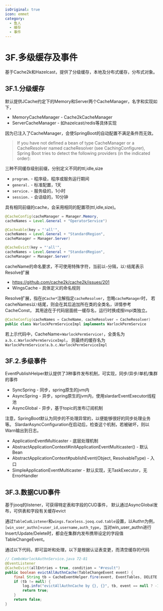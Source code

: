 ```yaml
---
isOriginal: true
icon: emmet
category:
  - 鱼人
  - 缓存
  - 事件
---
```


# 3F.多级缓存及事件

基于Cache2k和Hazelcast，提供了分级缓存，本地及分布式缓存，分布式对象。

## 3F.1.分级缓存

默认提供JCache约定下的Memory和Server两个CacheManager，名字和实现如下，

* MemoryCacheManager - Cache2kCacheManager
* ServerCacheManager - 如hazelcast/redis等具体实现

因为已注入了CacheManager，会使SpringBoot的自动配置不满足条件而无效。

> If you have not defined a bean of type CacheManager or
> a CacheResolver named cacheResolver (see CachingConfigurer),
> Spring Boot tries to detect the following providers (in the indicated order):

三种不同缓存级别前缀，分别定义不同的ttl,idle,size

* `program.` - 程序级，程序或服务运行期间
* `general.` - 标准配置，1天
* `service.` - 服务级的，1小时
* `session.` - 会话级的，10分钟

具有相同前缀的cache，会采用相同的配置项(ttl,idle,size)。

```java
@CacheConfig(cacheManager = Manager.Memory, 
cacheNames = Level.General + "OperatorService")

@Cacheable(key = "'all'", 
cacheNames = Level.General + "StandardRegion", 
cacheManager = Manager.Server)

@CacheEvict(key = "'all'", 
cacheNames = Level.General + "StandardRegion", 
cacheManager = Manager.Server)
```

cacheName的命名要求，不可使用特殊字符，当前以`~`分隔，以`!`结尾表示Resolve扩展

* <https://github.com/cache2k/cache2k/issues/201>
* WingsCache - 具体定义的命名规则

Resolve扩展，指在`@Cache*`注解指定`cacheResolver`，忽略`cacheManager`时，
若cacheNames以`!`结尾，则会在其后追加所在类的全类名，详情参考 CacheConst，
其用途在于代码层面统一缓存名，运行时换成按impl类独立。

```java
@CacheConfig(cacheNames = CacheName, cacheResolver = CacheResolver)
public class WarlockPermServiceImpl implements WarlockPermService 
```
若上示代码中，CacheName=`WarlockPermService!`，全类名为`a.b.c.WarlockPermServiceImpl`，
则最终的缓存名为`WarlockPermService!a.b.c.WarlockPermServiceImpl`


## 3F.2.多级事件

EventPublishHelper默认提供了3种事件发布机制，可实现，同步/异步/单机/集群的事件

* SyncSpring - 同步，spring原生的jvm内
* AsyncSpring - 异步，spring原生的jvm内，使用slardarEventExecutor线程池
* AsyncGlobal - 异步，基于topic的发布订阅机制

注意，SpringBoot默认为同步的不处理异常的，以便能够很好的同步处理业务等。
SlardarAsyncConfiguration在启动后，检查这个机制，若被破坏，则以Warn输出到日志。

* ApplicationEventMulticaster - 底层处理机制
* AbstractApplicationContext#initApplicationEventMulticaster() - 默认Bean
* AbstractApplicationContext#publishEvent(Object, ResolvableType) - 入口
* SimpleApplicationEventMulticaster - 默认实现，无TaskExecutor，无ErrorHandler

## 3F.3.数据CUD事件

基于jooq的listener，可获得特定表和字段的CUD事件，
默认通过AsyncGlobal发布，可供表和字段有关缓存evict

通过`TableCudListener`和`wings.faceless.jooq.cud.table`设置，以Authn为例，
`[win_user_authn]`=`user_id,username,auth_type`，当对win_user_authn进行
Insert/Update/Delete时，都会在集群内发布携带设定的字段值TableChangeEvent。

通过以下代码，即可监听和处理，以下是根据认证表变更，而清空缓存的代码

```java
// ComboWarlockAuthnService.java 72-81
@EventListener
@CacheEvict(allEntries = true, condition = "#result")
public boolean evictAllAuthnCache(TableChangeEvent event) {
    final String tb = CacheEventHelper.fire(event, EventTables, DELETE | UPDATE);
    if (tb != null) {
        log.info("evictAllAuthnCache by {}, {}", tb, event == null ? -1 : event.getChange());
        return true;
    }
    return false;
}
```

